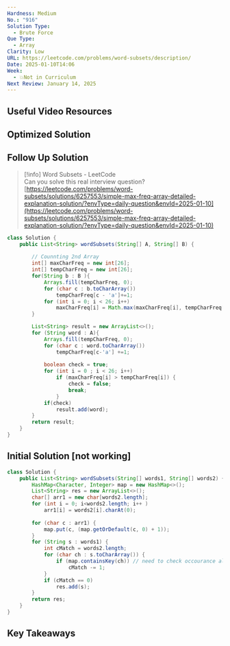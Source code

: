 ```yaml
---
Hardness: Medium
No.: "916"
Solution Type:
  - Brute Force
Que Type:
  - Array
Clarity: Low
URL: https://leetcode.com/problems/word-subsets/description/
Date: 2025-01-10T14:06
Week:
  - 💥Not in Curriculum
Next Review: January 14, 2025
---
```


## Useful Video Resources

## Optimized Solution

## Follow Up Solution

> [!info] Word Subsets - LeetCode  
> Can you solve this real interview question?  
> [https://leetcode.com/problems/word-subsets/solutions/6257553/simple-max-freq-array-detailed-explanation-solution/?envType=daily-question&envId=2025-01-10](https://leetcode.com/problems/word-subsets/solutions/6257553/simple-max-freq-array-detailed-explanation-solution/?envType=daily-question&envId=2025-01-10)  

```Java
class Solution {
    public List<String> wordSubsets(String[] A, String[] B) {
        
        // Counnting 2nd Array
        int[] maxCharFreq = new int[26];
        int[] tempCharFreq = new int[26];
        for(String b : B ){
            Arrays.fill(tempCharFreq, 0);
            for (char c : b.toCharArray())
                tempCharFreq[c - 'a']+=1;
            for (int i = 0; i < 26; i++)
                maxCharFreq[i] = Math.max(maxCharFreq[i], tempCharFreq[i]);
        }

        List<String> result = new ArrayList<>();
        for (String word : A){
            Arrays.fill(tempCharFreq, 0);
            for (char c : word.toCharArray())
                tempCharFreq[c-'a'] +=1;
        
            boolean check = true;
            for (int i = 0 ; i < 26; i++)
                if (maxCharFreq[i] > tempCharFreq[i]) {
                    check = false;
                    break;
                }
            if(check) 
                result.add(word);
        }
        return result;
    }
}
```

## Initial Solution [not working]

```Java
class Solution {
    public List<String> wordSubsets(String[] words1, String[] words2) {
        HashMap<Character, Integer> map = new HashMap<>();
        List<String> res = new ArrayList<>();
        char[] arr1 = new char[words2.length];
        for (int i = 0; i<words2.length; i++ )
            arr1[i] = words2[i].charAt(0);
            
        for (char c : arr1) {
            map.put(c, (map.getOrDefault(c, 0) + 1));
        }
        for (String s : words1) {
            int cMatch = words2.length;
            for (char ch : s.toCharArray()) {
                if (map.containsKey(ch)) // need to check occourance also
                    cMatch -= 1;
            }
            if (cMatch == 0)
                res.add(s);
        }
        return res;
    }
}
```

## Key Takeaways